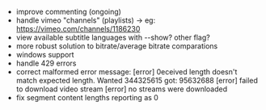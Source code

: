 + improve commenting (ongoing)
+ handle vimeo "channels" (playlists) -> eg: https://vimeo.com/channels/1186230
+ view available subtitle languages with --show? other flag?
+ more robust solution to bitrate/average bitrate comparations
+ windows support
+ handle 429 errors
+ correct malformed error message:
  [error] 0eceived length doesn't match expected length. Wanted 344325615 got: 95632688
  [error] failed to download video stream
  [error] no streams were downloaded
+ fix segment content lengths reporting as 0
